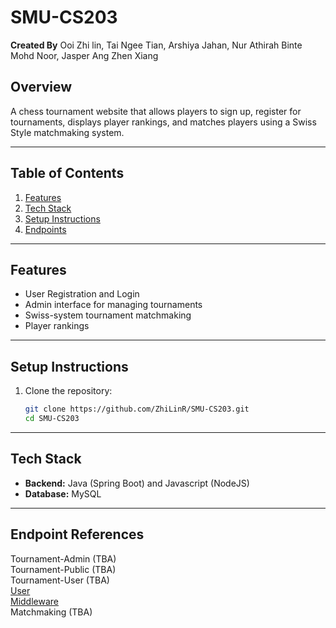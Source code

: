 # SMU-CS203

**Created By**
Ooi Zhi lin, Tai Ngee Tian, Arshiya Jahan, Nur Athirah Binte Mohd Noor, Jasper Ang Zhen Xiang

## Overview

A chess tournament website that allows players to sign up, register for tournaments, displays player rankings, and matches players using a Swiss Style matchmaking system.

---

## Table of Contents

1. [Features](#features)
2. [Tech Stack](#tech-stack)
3. [Setup Instructions](#setup-instructions)
4. [Endpoints](#endpoint-references)

---

## Features

- User Registration and Login
- Admin interface for managing tournaments
- Swiss-system tournament matchmaking
- Player rankings

---

## Setup Instructions

1. Clone the repository:

   ```bash
   git clone https://github.com/ZhiLinR/SMU-CS203.git
   cd SMU-CS203

---

## Tech Stack

- **Backend:** Java (Spring Boot) and Javascript (NodeJS)
- **Database:** MySQL

---

## Endpoint References

Tournament-Admin (TBA)  
Tournament-Public (TBA)  
Tournament-User (TBA)  
[User](https://github.com/ZhiLinR/SMU-CS203/blob/main/Backend/User/README.md)  
[Middleware](https://github.com/ZhiLinR/SMU-CS203/blob/main/Backend/Middleware/README.md)  
Matchmaking (TBA)
